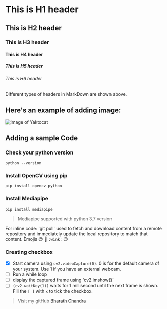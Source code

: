 # This is H1 header
## This is H2 header
### This is H3 header
#### This is H4 header
##### This is H5 header
###### This is H6 header

Different types of headers in MarkDown are shown above.


## Here's an example of adding image:
![Image of Yaktocat](https://octodex.github.com/images/yaktocat.png)


## Adding a sample Code
### Check your python version 
``` python --version ```
### Install OpenCV using pip
``` pip install opencv-python ```
### Install Mediapipe
``` pip install mediapipe ```
> Mediapipe supported with python 3.7 version

For inline code: 'git pull' used to fetch and download content from a remote repository and immediately update the local repository to match that content.
Emojis :heart_eyes: :ghost: ` :wink: ` :wink:
### Creating checkbox
- [x] Start camera using ` cv2.videoCapture(0) `. 0 is for the default camera of your system. Use 1 if you have an external webcam.
- [ ] Run a while loop 
- [ ] display the captured frame using 'cv2.imshow()`
- [ ]  `(cv2.waitKey(1))`  waits for 1 millisecond until the next frame is shown.
Fill the ` [ ] ` with `x` to tick the checkbox.
> Visit my gitHub [Bharath Chandra](https://github.com/bharathchandra0915) 
